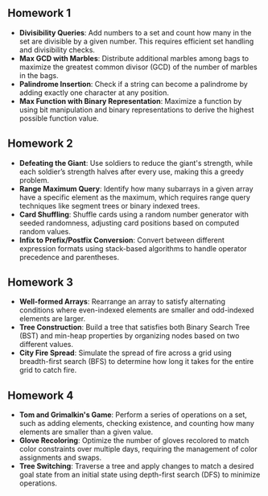<h2>Homework 1</h2>
<ul>
  <li><strong>Divisibility Queries</strong>: Add numbers to a set and count how many in the set are divisible by a given number. This requires efficient set handling and divisibility checks.</li>
  <li><strong>Max GCD with Marbles</strong>: Distribute additional marbles among bags to maximize the greatest common divisor (GCD) of the number of marbles in the bags.</li>
  <li><strong>Palindrome Insertion</strong>: Check if a string can become a palindrome by adding exactly one character at any position.</li>
  <li><strong>Max Function with Binary Representation</strong>: Maximize a function by using bit manipulation and binary representations to derive the highest possible function value.</li>
</ul>

<h2>Homework 2</h2>
<ul>
  <li><strong>Defeating the Giant</strong>: Use soldiers to reduce the giant's strength, while each soldier’s strength halves after every use, making this a greedy problem.</li>
  <li><strong>Range Maximum Query</strong>: Identify how many subarrays in a given array have a specific element as the maximum, which requires range query techniques like segment trees or binary indexed trees.</li>
  <li><strong>Card Shuffling</strong>: Shuffle cards using a random number generator with seeded randomness, adjusting card positions based on computed random values.</li>
  <li><strong>Infix to Prefix/Postfix Conversion</strong>: Convert between different expression formats using stack-based algorithms to handle operator precedence and parentheses.</li>
</ul>

<h2>Homework 3</h2>
<ul>
  <li><strong>Well-formed Arrays</strong>: Rearrange an array to satisfy alternating conditions where even-indexed elements are smaller and odd-indexed elements are larger.</li>
  <li><strong>Tree Construction</strong>: Build a tree that satisfies both Binary Search Tree (BST) and min-heap properties by organizing nodes based on two different values.</li>
  <li><strong>City Fire Spread</strong>: Simulate the spread of fire across a grid using breadth-first search (BFS) to determine how long it takes for the entire grid to catch fire.</li>
</ul>

<h2>Homework 4</h2>
<ul>
  <li><strong>Tom and Grimalkin's Game</strong>: Perform a series of operations on a set, such as adding elements, checking existence, and counting how many elements are smaller than a given value.</li>
  <li><strong>Glove Recoloring</strong>: Optimize the number of gloves recolored to match color constraints over multiple days, requiring the management of color assignments and swaps.</li>
  <li><strong>Tree Switching</strong>: Traverse a tree and apply changes to match a desired goal state from an initial state using depth-first search (DFS) to minimize operations.</li>
</ul>
